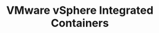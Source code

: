 ---
# Accomplishments widget.
widget: "howto"  # See https://sourcethemes.com/academic/docs/page-builder/
headless: true  # This file represents a page section.
active: true  # Activate this widget? true/false
weight: 4 # Order that this section will appear.
title: "VMware vSphere Integrated Containers"
subtitle: ""

# Date format
#   Refer to https://sourcethemes.com/academic/docs/customization/#date-format
date_format: "Jan 2006"

# Accomplishments.
#   Add/remove as many `[[item]]` blocks below as you like.
#   `title`, `organization` and `date_start` are the required parameters.
#   Leave other parameters empty if not required.
#   Begin/end multi-line descriptions with 3 quotes `"""`.
item: 
smallItem: 
 - title: "vSphere Integrated Containers"
   summary: "vmware.com"
   linkText: ""
   linkUrl: "https://www.vmware.com/products/vsphere/integrated-containers.html"
   openNewWindow: 
   image: "https://res.cloudinary.com/agile-seo/image/fetch/w_62,dpr_1.0,d_blank_am8gzx.png/https%3A%2F%2Flogo.clearbit.com%2Fvmware.com%3Fsize%3D250"
 - title: "vSphere Virtual Integrated Containers and How to Deploy Them"
   summary: "altaro.com"
   linkText: ""
   linkUrl: "https://www.altaro.com/vmware/a-first-look-at-vsphere-integrated-containers-and-how-to-deploy-them/"
   openNewWindow: 
   image: "https://res.cloudinary.com/agile-seo/image/fetch/w_62,dpr_1.0,d_blank_am8gzx.png/https%3A%2F%2Flogo.clearbit.com%2Faltaro.com%3Fsize%3D250"
 - title: "Using NFS with vSphere Integrated Containers"
   summary: "dutchvblog.com"
   linkText: ""
   linkUrl: "http://www.dutchvblog.com/cloud-native/using-nfs-with-vsphere-integrated-containers/"
   openNewWindow: 
   image: "https://res.cloudinary.com/agile-seo/image/fetch/w_62,dpr_1.0,d_blank_am8gzx.png/https%3A%2F%2Flogo.clearbit.com%2Fdutchvblog.com%3Fsize%3D250"
 - title: "vSphere Integrated Containers – Affinity Rules"
   summary: "justait.net"
   linkText: ""
   linkUrl: "http://www.justait.net/2018/07/vch-affinity.html"
   openNewWindow: 
   image: "https://res.cloudinary.com/agile-seo/image/fetch/w_62,dpr_1.0,d_blank_am8gzx.png/https%3A%2F%2Flogo.clearbit.com%2Fjustait.net%3Fsize%3D250"
 - title: "VMware vSphere Integrated Containers with Docker"
   summary: "4sysops.com"
   linkText: ""
   linkUrl: "https://4sysops.com/archives/vmware-vsphere-integrated-containers-with-docker/"
   openNewWindow: 
   image: "https://res.cloudinary.com/agile-seo/image/fetch/w_62,dpr_1.0,d_blank_am8gzx.png/https%3A%2F%2Flogo.clearbit.com%2F4sysops.com%3Fsize%3D250"
 - title: "Configuring VMware vSphere Integrated Containers"
   summary: "virtualizationhowto.com"
   linkText: ""
   linkUrl: "https://www.virtualizationhowto.com/2017/08/configuring-vmware-vsphere-integrated-containers/"
   openNewWindow: 
   image: "https://res.cloudinary.com/agile-seo/image/fetch/w_62,dpr_1.0,d_blank_am8gzx.png/https%3A%2F%2Flogo.clearbit.com%2Fvirtualizationhowto.com%3Fsize%3D250"
 - title: "Installing VMware vSphere Integrated Containers"
   summary: "vembu.com"
   linkText: ""
   linkUrl: "https://www.vembu.com/blog/installing-vmware-vsphere-integrated-containers-overview/"
   openNewWindow: 
   image: "https://res.cloudinary.com/agile-seo/image/fetch/w_62,dpr_1.0,d_blank_am8gzx.png/https%3A%2F%2Flogo.clearbit.com%2Fvembu.com%3Fsize%3D250"
---